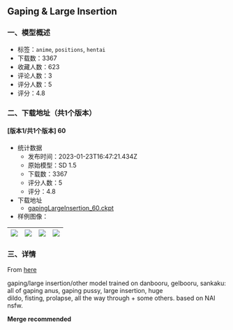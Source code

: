 ## Gaping & Large Insertion
### 一、模型概述

- 标签：`anime`, `positions`, `hentai`
- 下载数：3367
- 收藏人数：623
- 评论人数：3
- 评分人数：5
- 评分：4.8

### 二、下载地址（共1个版本）

#### [版本1/共1个版本] 60

- 统计数据
  - 发布时间：2023-01-23T16:47:21.434Z
  - 原始模型：SD 1.5
  - 下载数：3367
  - 评分人数：5
  - 评分：4.8
- 下载地址
  - [gapingLargeInsertion_60.ckpt](https://civitai.com/api/download/models/1148)
- 样例图像：

| <img src="https://image.civitai.com/xG1nkqKTMzGDvpLrqFT7WA/776607da-250a-4cd7-f8a7-d3c8f6fa8e00/width=450/9425.jpeg" /> | <img src="https://image.civitai.com/xG1nkqKTMzGDvpLrqFT7WA/86b4878c-b373-47d0-61c3-e304ab6b6a00/width=450/9424.jpeg" /> | <img src="https://image.civitai.com/xG1nkqKTMzGDvpLrqFT7WA/f20cedd9-764b-4f9c-d469-ae13070de100/width=450/9423.jpeg" /> | <img src="https://image.civitai.com/xG1nkqKTMzGDvpLrqFT7WA/7b063b09-2927-4a88-5cd7-028c368b6400/width=450/9421.jpeg" /> |
| ---- | ---- | ---- | ---- |


### 三、详情
<p>From <a href="https://rentry.org/gapemodel" rel="ugc" target="_blank">here</a></p><p>gaping/large insertion/other model trained on danbooru, gelbooru, sankaku: all of gaping anus, gaping pussy, large insertion, huge dildo, fisting, prolapse, all the way through + some others. based on NAI nsfw.</p><p><strong>Merge recommended</strong></p>